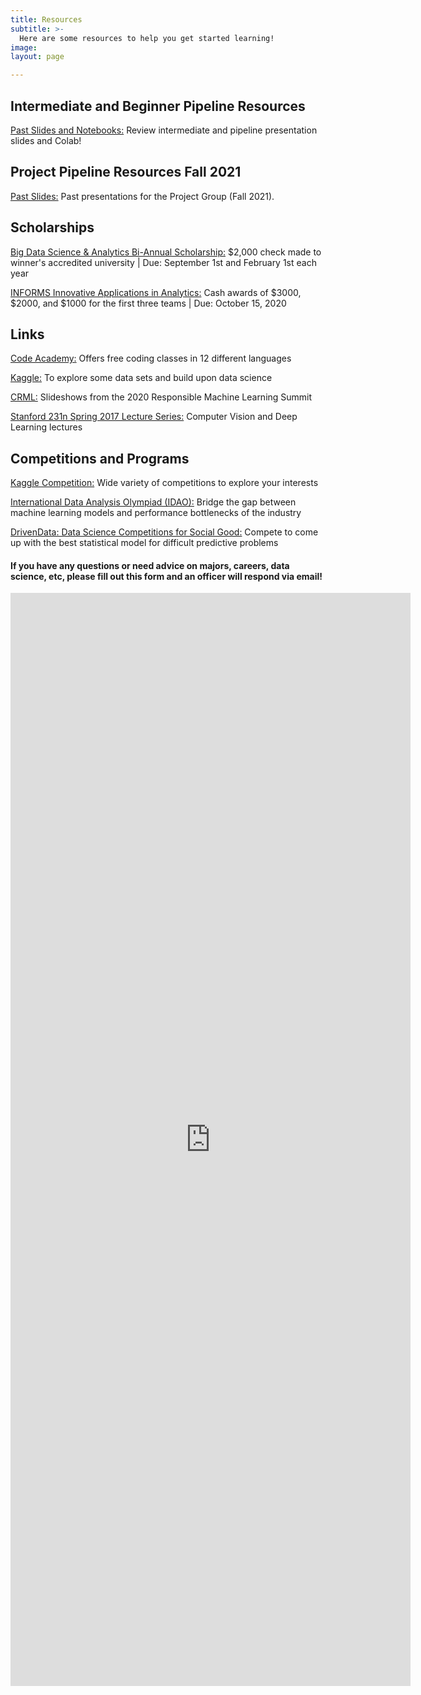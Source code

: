 ```yaml
---
title: Resources
subtitle: >-
  Here are some resources to help you get started learning!
image:
layout: page

---
```


## Intermediate and Beginner Pipeline Resources
[Past Slides and Notebooks:](https://drive.google.com/drive/folders/1nbSnA1SH17mV0-RLNgw1Y0Vxj6ib5K04?usp=sharin "Past Slides/Notebooks") Review intermediate and pipeline presentation slides and Colab!

## Project Pipeline Resources Fall 2021
[Past Slides:](https://drive.google.com/drive/folders/18xZK4yfVUZKa7Wa-6IY0XVaNuvHe2VO1?usp=sharing) Past presentations for the Project Group (Fall 2021).

## Scholarships

[Big Data Science & Analytics Bi-Annual Scholarship:](http://www.mastersofbusinessanalytics.com/scholarships/big-data-analytics-scholarship/ "Big Data Scholarship") $2,000 check made to winner's accredited university | Due: September 1st and February 1st each year

[INFORMS Innovative Applications in Analytics:](https://www.informs.org/Recognizing-Excellence/Community-Prizes/Analytics-Society/Innovative-Applications-in-Analytics-Award/Innovative-Applications-in-Analytics-Award-Application-Process "INFORMS Scholarship") Cash awards of $3000, $2000, and $1000 for the first three teams | Due: October 15, 2020

## Links

[Code Academy:](https://www.codecademy.com/learn/paths/data-science "Code Academy") Offers free coding classes in 12 different languages

[Kaggle:](https://www.kaggle.com/learn/overview "Kaggle") To explore some data sets and build upon data science

[CRML:](https://slideslive.com/crml-uc-santa-barbara "CRML") Slideshows from the 2020 Responsible Machine Learning Summit

[Stanford 231n Spring 2017 Lecture Series:](https://www.youtube.com/watch?v=vT1JzLTH4G4&list=PL3FW7Lu3i5JvHM8ljYj-zLfQRF3EO8sYv) Computer Vision and Deep Learning lectures

## Competitions and Programs

[Kaggle Competition:](https://www.kaggle.com/competitions "Kaggle") Wide variety of competitions to explore your interests

[International Data Analysis Olympiad (IDAO):](https://idao.world/ "IDAO") Bridge the gap between machine learning models and performance bottlenecks of the industry

[DrivenData: Data Science Competitions for Social Good:](https://www.drivendata.org/competitions/ "DrivenData") Compete to come up with the best statistical model for difficult predictive problems

#### If you have any questions or need advice on majors, careers, data science, etc, please fill out this form and an officer will respond via email!

<iframe src="https://docs.google.com/forms/d/e/1FAIpQLSfcdqXXVPlPjit3v_MMNjCgNK8MFipFUuWzGX9IQevE-eOvRg/viewform?embedded=true" width="640" height="1749" frameborder="0" marginheight="0" marginwidth="0">Loading…</iframe>